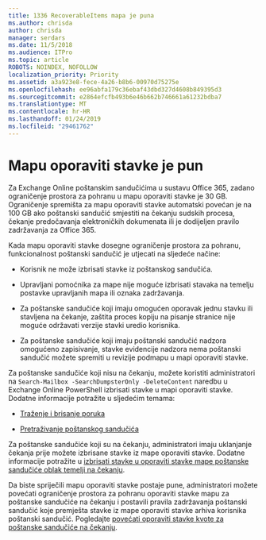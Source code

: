 ```yaml
---
title: 1336 RecoverableItems mapa je puna
ms.author: chrisda
author: chrisda
manager: serdars
ms.date: 11/5/2018
ms.audience: ITPro
ms.topic: article
ROBOTS: NOINDEX, NOFOLLOW
localization_priority: Priority
ms.assetid: a3a923e8-fece-4a26-b8b6-00970d75275e
ms.openlocfilehash: ee96abfa179c36ebaf43dbd327d4608b849395d3
ms.sourcegitcommit: e2864efcfb493b6e46b662b746661a61232bdba7
ms.translationtype: MT
ms.contentlocale: hr-HR
ms.lasthandoff: 01/24/2019
ms.locfileid: "29461762"
---
```

# <a name="the-recoverable-items-folder-is-full"></a>Mapu oporaviti stavke je pun

Za Exchange Online poštanskim sandučićima u sustavu Office 365, zadano ograničenje prostora za pohranu u mapu oporaviti stavke je 30 GB. Ograničenje spremišta za mapu oporaviti stavke automatski povećan je na 100 GB ako poštanski sandučić smjestiti na čekanju sudskih procesa, čekanje predočavanja elektroničkih dokumenata ili je dodijeljen pravilo zadržavanja za Office 365.
  
Kada mapu oporaviti stavke dosegne ograničenje prostora za pohranu, funkcionalnost poštanski sandučić je utjecati na sljedeće načine:
  
- Korisnik ne može izbrisati stavke iz poštanskog sandučića.
    
- Upravljani pomoćnika za mape nije moguće izbrisati stavaka na temelju postavke upravljanih mapa ili oznaka zadržavanja.
    
- Za poštanske sandučiće koji imaju omogućen oporavak jednu stavku ili stavljena na čekanje, zaštita proces kopiju na pisanje stranice nije moguće održavati verzije stavki uredio korisnika.
    
- Za poštanske sandučiće koji imaju poštanski sandučić nadzora omogućeno zapisivanje, stavke evidencije nadzora nema poštanski sandučić možete spremiti u revizije podmapu u mapi oporaviti stavke.
    
Za poštanske sandučiće koji nisu na čekanju, možete koristiti administratori na `Search-Mailbox -SearchDumpsterOnly -DeleteContent` naredbu u Exchange Online PowerShell izbrisati stavke u mapi oporaviti stavke. Dodatne informacije potražite u sljedećim temama: 
  
- [Traženje i brisanje poruka](https://docs.microsoft.com/office365/securitycompliance/search-for-and-delete-messagesadmin-help)
    
- [Pretraživanje poštanskog sandučića](https://docs.microsoft.com/powershell/module/exchange/mailboxes/Search-Mailbox)
    
Za poštanske sandučiće koji su na čekanju, administratori imaju uklanjanje čekanja prije možete izbrisane stavke iz mape oporaviti stavke. Dodatne informacije potražite u [izbrisati stavke u oporaviti stavke mape poštanske sandučiće oblak temelji na čekanju](https://docs.microsoft.com/en-us/office365/securitycompliance/delete-items-in-the-recoverable-items-folder-of-mailboxes-on-hold).
  
Da biste spriječili mapu oporaviti stavke postaje pune, administratori možete povećati ograničenje prostora za pohranu oporaviti stavke mapu za poštanske sandučiće na čekanju i postavili pravila zadržavanja poštanski sandučić koje premješta stavke iz mape oporaviti stavke arhiva korisnika poštanski sandučić. Pogledajte [povećati oporaviti stavke kvote za poštanske sandučiće na čekanju](https://docs.microsoft.com/office365/securitycompliance/increase-the-recoverable-quota-for-mailboxes-on-hold).
  

